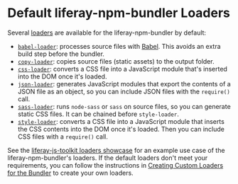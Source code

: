 # Default liferay-npm-bundler Loaders

Several [loaders](./understanding-bundler-loaders.md) are available for the liferay-npm-bundler by default:

* [`babel-loader`](https://github.com/liferay/liferay-js-toolkit/tree/master/packages/liferay-npm-bundler-loader-babel-loader): processes source files with [Babel](https://babeljs.io/). This avoids an extra build step before the bundler.
* [`copy-loader`](https://github.com/liferay/liferay-js-toolkit/tree/master/packages/liferay-npm-bundler-loader-copy-loader): copies source files (static assets) to the output folder. 
* [`css-loader`](https://github.com/liferay/liferay-js-toolkit/tree/master/packages/liferay-npm-bundler-loader-css-loader): converts a CSS file into a JavaScript module that's inserted into the DOM once it's loaded.
* [`json-loader`](https://github.com/liferay/liferay-js-toolkit/tree/master/packages/liferay-npm-bundler-loader-json-loader): generates JavaScript modules that export the contents of a JSON file as an object, so you can include JSON files with the `require()` call.
* [`sass-loader`](https://github.com/liferay/liferay-js-toolkit/tree/master/packages/liferay-npm-bundler-loader-sass-loader): runs `node-sass` or `sass` on source files, so you can generate static CSS files. It can be chained before `style-loader`. 
* [`style-loader`](https://github.com/liferay/liferay-js-toolkit/tree/master/packages/liferay-npm-bundler-loader-style-loader): converts a CSS file into a JavaScript module that inserts the CSS contents into the DOM once it's loaded. Then you can include CSS files with a `require()` call.

See the [liferay-js-toolkit loaders showcase](https://github.com/izaera/liferay-js-toolkit-showcase/tree/loaders) for an example use case of the liferay-npm-bundler's loaders. If the default loaders don't meet your requirements, you can follow the instructions in [Creating Custom Loaders for the Bundler](../../creating-custom-loaders-for-the-liferay-npm-bundler.md) to create your own loaders.
